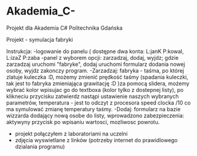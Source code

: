 # Akademia_C-
Projekt dla Akademia C# Politechnika Gdańska

Projekt - symulacja fabryki

Instrukcja:
-logowanie do panelu ( dostępne dwa konta: L:janK P:kowal, L:izaZ P:zaba
-panel z wyborem opcji: zarzadzaj, dodaj, wyjdz; gdzie zarzadzaj uruchomi "fabryke", dodaj uruchomi formularz dodania nowej osoby, wyjdz zakonczy program.
-Zarzadzaj: fabryka - taśma, po której zlatuje kuleczka :D, możemy zmienić prędkość taśmy (spadania kuleczki, tak jest to fabryka zmieniająca grawitację :D )za pomocą slidera, możemy wybrać kolor wpisujac go do textboxa (kolor tylko z dostepnej listy), po klikneciu przycisku zatwierdz nastąpi ustawienie naszych wybranych parametrów, temperatura - jest to odczyt z procesora speed clocka /10 co ma symulować zmianę temperatury taśmy.
-Dodaj: formularz na bazie wizzarda dodający nową osobe do listy, wprowadzono zabezpieczenia: aktywyny przycisk po wpisaniu wartosci, mozliwosc powrotu.
- projekt połączyłem z laboratoriami na uczelni
- zdjęcia wyswietlane z linków (potrzeby internet do prawidlowego dzialania programu)
